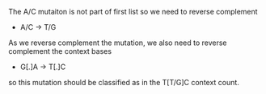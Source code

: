 The A/C mutaiton is not part of first list so we need to reverse complement

 - A/C -> T/G

As we reverse complement the mutation, we also need to reverse complement the context bases

 - G[.]A -> T[.]C
 
so this mutation should be classified as in the T[T/G]C context count.

